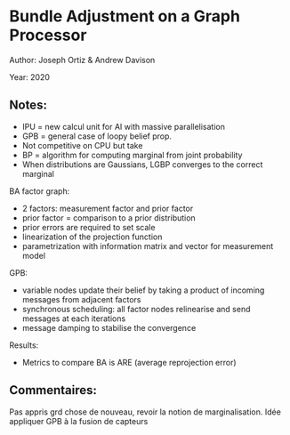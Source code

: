 # Bundle Adjustment on a Graph Processor

Author: Joseph Ortiz & Andrew Davison

Year: 2020

Notes:
---
* IPU = new calcul unit for AI with massive parallelisation 
* GPB = general case of loopy belief prop.
* Not competitive on CPU but take 
* BP = algorithm for computing marginal from joint probability
* When distributions are Gaussians, LGBP converges to the correct marginal
 
BA factor graph:

* 2 factors: measurement factor and prior factor
* prior factor = comparison to a prior distribution
* prior errors are required to set scale
* linearization of the projection function
* parametrization with information matrix and vector for measurement model

GPB:

* variable nodes update their belief by taking a product of incoming messages from adjacent factors
* synchronous scheduling: all factor nodes relinearise and send messages at each iterations 
* message damping to stabilise the convergence

Results:

* Metrics to compare BA is ARE (average reprojection error) 

Commentaires:
---
Pas appris grd chose de nouveau, revoir la notion de marginalisation.
Idée appliquer GPB à la fusion de capteurs
